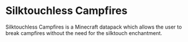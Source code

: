 # Silktouchless Campfires
Silktouchless Campfires is a Minecraft datapack which allows the user to break campfires without the need for the silktouch enchantment.
